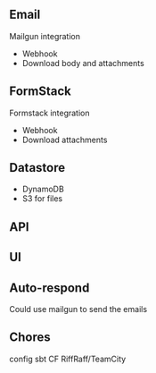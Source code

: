 ## Email

Mailgun integration
* Webhook
* Download body and attachments

## FormStack

Formstack integration
* Webhook
* Download attachments

## Datastore

* DynamoDB
* S3 for files

## API

## UI

## Auto-respond

Could use mailgun to send the emails

## Chores

config
sbt
CF
RiffRaff/TeamCity
